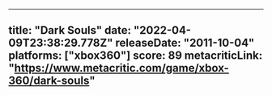 
---
title: "Dark Souls"
date: "2022-04-09T23:38:29.778Z"
releaseDate: "2011-10-04"
platforms: ["xbox360"]
score: 89
metacriticLink: "https://www.metacritic.com/game/xbox-360/dark-souls"
---
